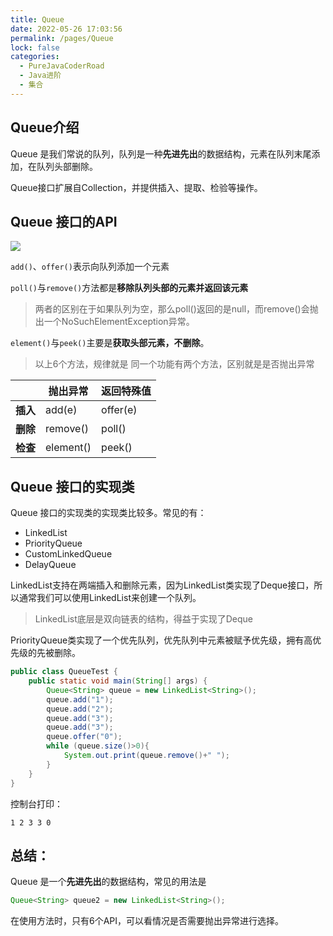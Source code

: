 ```yaml
---
title: Queue
date: 2022-05-26 17:03:56
permalink: /pages/Queue
lock: false
categories: 
  - PureJavaCoderRoad
  - Java进阶
  - 集合
---
```

## Queue介绍

Queue 是我们常说的队列，队列是一种**先进先出**的数据结构，元素在队列末尾添加，在队列头部删除。

Queue接口扩展自Collection，并提供插入、提取、检验等操作。



## Queue 接口的API

![](https://cdn.jsdelivr.net/gh/DogerRain/image@main/img-20210401/image-20210407113029806.png)

`add()`、`offer()`表示向队列添加一个元素

`poll()`与`remove()`方法都是**移除队列头部的元素并返回该元素**

> 两者的区别在于如果队列为空，那么poll()返回的是null，而remove()会抛出一个NoSuchElementException异常。

`element()`与`peek()`主要是**获取头部元素，不删除**。

> 以上6个方法，规律就是 同一个功能有两个方法，区别就是是否抛出异常

|          | 抛出异常  | **返回特殊值** |
| -------- | --------- | -------------- |
| **插入** | add(e)    | offer(e)       |
| **删除** | remove()  | poll()         |
| **检查** | element() | peek()         |



## Queue 接口的实现类

Queue 接口的实现类的实现类比较多。常见的有：

- LinkedList
- PriorityQueue
- CustomLinkedQueue
- DelayQueue

LinkedList支持在两端插入和删除元素，因为LinkedList类实现了Deque接口，所以通常我们可以使用LinkedList来创建一个队列。

> LinkedList底层是双向链表的结构，得益于实现了Deque

PriorityQueue类实现了一个优先队列，优先队列中元素被赋予优先级，拥有高优先级的先被删除。

```java
public class QueueTest {
    public static void main(String[] args) {
        Queue<String> queue = new LinkedList<String>();
        queue.add("1");
        queue.add("2");
        queue.add("3");
        queue.add("3");
        queue.offer("0");
        while (queue.size()>0){
            System.out.print(queue.remove()+" ");
        }
    }
}
```

控制台打印：

```
1 2 3 3 0 
```



## 总结：

Queue 是一个**先进先出**的数据结构，常见的用法是

```java
Queue<String> queue2 = new LinkedList<String>();
```

在使用方法时，只有6个API，可以看情况是否需要抛出异常进行选择。